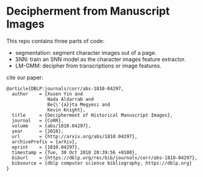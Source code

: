 # Decipherment from Manuscript Images

This repo contains three parts of code:

- segmentation: segment character images out of a page.
- SNN: train an SNN model as the character images feature extractor.
- LM-GMM: decipher from transcriptions or image features.



cite our paper:

```
@article{DBLP:journals/corr/abs-1810-04297,
  author    = {Xusen Yin and
               Nada Aldarrab and
               Be{\'{a}}ta Megyesi and
               Kevin Knight},
  title     = {Decipherment of Historical Manuscript Images},
  journal   = {CoRR},
  volume    = {abs/1810.04297},
  year      = {2018},
  url       = {http://arxiv.org/abs/1810.04297},
  archivePrefix = {arXiv},
  eprint    = {1810.04297},
  timestamp = {Tue, 30 Oct 2018 20:39:56 +0100},
  biburl    = {https://dblp.org/rec/bib/journals/corr/abs-1810-04297},
  bibsource = {dblp computer science bibliography, https://dblp.org}
}
```
